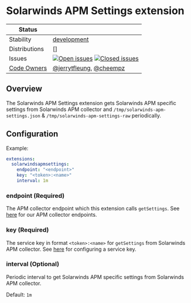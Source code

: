 # Solarwinds APM Settings extension

<!-- status autogenerated section -->
| Status        |           |
| ------------- |-----------|
| Stability     | [development]  |
| Distributions | [] |
| Issues        | [![Open issues](https://img.shields.io/github/issues-search/open-telemetry/opentelemetry-collector-contrib?query=is%3Aissue%20is%3Aopen%20label%3Aextension%2Fsolarwindsapmsettings%20&label=open&color=orange&logo=opentelemetry)](https://github.com/open-telemetry/opentelemetry-collector-contrib/issues?q=is%3Aopen+is%3Aissue+label%3Aextension%2Fsolarwindsapmsettings) [![Closed issues](https://img.shields.io/github/issues-search/open-telemetry/opentelemetry-collector-contrib?query=is%3Aissue%20is%3Aclosed%20label%3Aextension%2Fsolarwindsapmsettings%20&label=closed&color=blue&logo=opentelemetry)](https://github.com/open-telemetry/opentelemetry-collector-contrib/issues?q=is%3Aclosed+is%3Aissue+label%3Aextension%2Fsolarwindsapmsettings) |
| [Code Owners](https://github.com/open-telemetry/opentelemetry-collector-contrib/blob/main/CONTRIBUTING.md#becoming-a-code-owner)    | [@jerrytfleung](https://www.github.com/jerrytfleung), [@cheempz](https://www.github.com/cheempz) |

[development]: https://github.com/open-telemetry/opentelemetry-collector#development
<!-- end autogenerated section -->

## Overview
The Solarwinds APM Settings extension gets Solarwinds APM specific settings from Solarwinds APM collector and `/tmp/solarwinds-apm-settings.json` & `/tmp/solarwinds-apm-settings-raw` periodically.

## Configuration

Example:

```yaml
extensions:
  solarwindsapmsettings:
    endpoint: "<endpoint>"
    key: "<token>:<name>"
    interval: 1m
```

### endpoint (Required)
The APM collector endpoint which this extension calls `getSettings`. See [here](https://documentation.solarwinds.com/en/success_center/observability/content/system_requirements/endpoints.htm) for our APM collector endpoints.

### key (Required)
The service key in format `<token>:<name>` for `getSettings` from Solarwinds APM collector. See [here](https://documentation.solarwinds.com/en/success_center/observability/content/configure/configure-services.htm) for configuring a service key.

### interval (Optional)
Periodic interval to get Solarwinds APM specific settings from Solarwinds APM collector.

Default: `1m`
